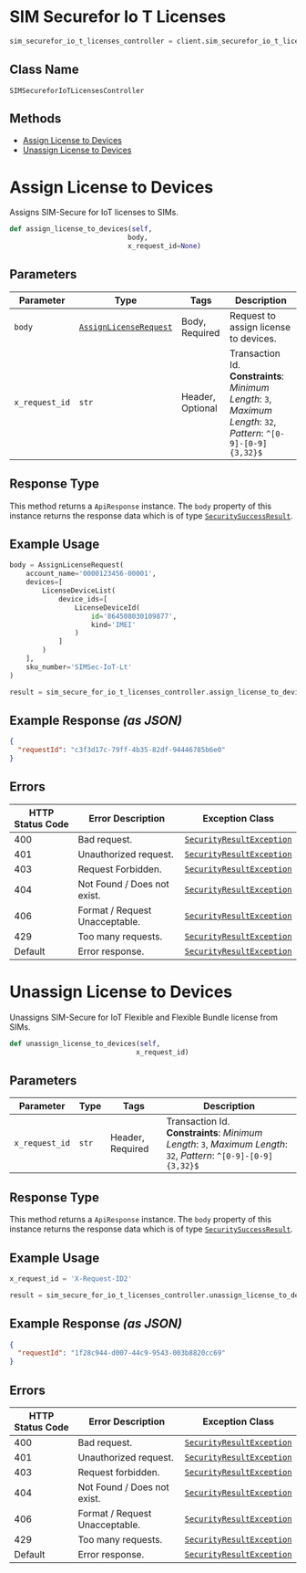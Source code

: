 # SIM Securefor Io T Licenses

```python
sim_securefor_io_t_licenses_controller = client.sim_securefor_io_t_licenses
```

## Class Name

`SIMSecureforIoTLicensesController`

## Methods

* [Assign License to Devices](../../doc/controllers/sim-securefor-io-t-licenses.md#assign-license-to-devices)
* [Unassign License to Devices](../../doc/controllers/sim-securefor-io-t-licenses.md#unassign-license-to-devices)


# Assign License to Devices

Assigns SIM-Secure for IoT licenses to SIMs.

```python
def assign_license_to_devices(self,
                             body,
                             x_request_id=None)
```

## Parameters

| Parameter | Type | Tags | Description |
|  --- | --- | --- | --- |
| `body` | [`AssignLicenseRequest`](../../doc/models/assign-license-request.md) | Body, Required | Request to assign license to devices. |
| `x_request_id` | `str` | Header, Optional | Transaction Id.<br>**Constraints**: *Minimum Length*: `3`, *Maximum Length*: `32`, *Pattern*: `^[0-9]-[0-9]{3,32}$` |

## Response Type

This method returns a `ApiResponse` instance. The `body` property of this instance returns the response data which is of type [`SecuritySuccessResult`](../../doc/models/security-success-result.md).

## Example Usage

```python
body = AssignLicenseRequest(
    account_name='0000123456-00001',
    devices=[
        LicenseDeviceList(
            device_ids=[
                LicenseDeviceId(
                    id='864508030109877',
                    kind='IMEI'
                )
            ]
        )
    ],
    sku_number='SIMSec-IoT-Lt'
)

result = sim_secure_for_io_t_licenses_controller.assign_license_to_devices(body)
```

## Example Response *(as JSON)*

```json
{
  "requestId": "c3f3d17c-79ff-4b35-82df-94446785b6e0"
}
```

## Errors

| HTTP Status Code | Error Description | Exception Class |
|  --- | --- | --- |
| 400 | Bad request. | [`SecurityResultException`](../../doc/models/security-result-exception.md) |
| 401 | Unauthorized request. | [`SecurityResultException`](../../doc/models/security-result-exception.md) |
| 403 | Request Forbidden. | [`SecurityResultException`](../../doc/models/security-result-exception.md) |
| 404 | Not Found / Does not exist. | [`SecurityResultException`](../../doc/models/security-result-exception.md) |
| 406 | Format / Request Unacceptable. | [`SecurityResultException`](../../doc/models/security-result-exception.md) |
| 429 | Too many requests. | [`SecurityResultException`](../../doc/models/security-result-exception.md) |
| Default | Error response. | [`SecurityResultException`](../../doc/models/security-result-exception.md) |


# Unassign License to Devices

Unassigns SIM-Secure for IoT Flexible and Flexible Bundle license from SIMs.

```python
def unassign_license_to_devices(self,
                               x_request_id)
```

## Parameters

| Parameter | Type | Tags | Description |
|  --- | --- | --- | --- |
| `x_request_id` | `str` | Header, Required | Transaction Id.<br>**Constraints**: *Minimum Length*: `3`, *Maximum Length*: `32`, *Pattern*: `^[0-9]-[0-9]{3,32}$` |

## Response Type

This method returns a `ApiResponse` instance. The `body` property of this instance returns the response data which is of type [`SecuritySuccessResult`](../../doc/models/security-success-result.md).

## Example Usage

```python
x_request_id = 'X-Request-ID2'

result = sim_secure_for_io_t_licenses_controller.unassign_license_to_devices(x_request_id)
```

## Example Response *(as JSON)*

```json
{
  "requestId": "1f28c944-d007-44c9-9543-003b8820cc69"
}
```

## Errors

| HTTP Status Code | Error Description | Exception Class |
|  --- | --- | --- |
| 400 | Bad request. | [`SecurityResultException`](../../doc/models/security-result-exception.md) |
| 401 | Unauthorized request. | [`SecurityResultException`](../../doc/models/security-result-exception.md) |
| 403 | Request forbidden. | [`SecurityResultException`](../../doc/models/security-result-exception.md) |
| 404 | Not Found / Does not exist. | [`SecurityResultException`](../../doc/models/security-result-exception.md) |
| 406 | Format / Request Unacceptable. | [`SecurityResultException`](../../doc/models/security-result-exception.md) |
| 429 | Too many requests. | [`SecurityResultException`](../../doc/models/security-result-exception.md) |
| Default | Error response. | [`SecurityResultException`](../../doc/models/security-result-exception.md) |

